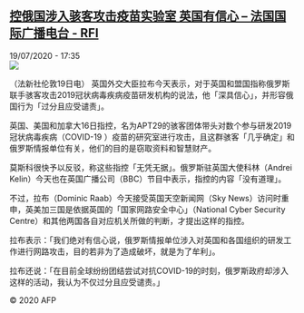 <!--1595181377000-->
[控俄国涉入骇客攻击疫苗实验室 英国有信心 – 法国国际广播电台 - RFI](http://www.rfi.fr//cn/contenu/20200719-%E6%8E%A7%E4%BF%84%E5%9B%BD%E6%B6%89%E5%85%A5%E9%AA%87%E5%AE%A2%E6%94%BB%E5%87%BB%E7%96%AB%E8%8B%97%E5%AE%9E%E9%AA%8C%E5%AE%A4-%E8%8B%B1%E5%9B%BD%E6%9C%89%E4%BF%A1%E5%BF%83)
------

<div>19/07/2020 - 17:35</div><img src="https://s.rfi.fr/media/display/8b5c1f0a-c9de-11ea-a360-005056a98db9/w:310/p:16x9/int0015b.200719233501.jpg"><div class="t-content__body u-clearfix"><div class="m-interstitial"></div><p>（法新社伦敦19日电）    英国外交大臣拉布今天表示，对于英国和盟国指称俄罗斯联手骇客攻击2019冠状病毒疾病疫苗研发机构的说法，他「深具信心」，并形容俄国行为「过分且应受谴责」。</p><p>    英国、美国和加拿大16日指控，名为APT29的骇客团体带头对数个参与研发2019冠状病毒疾病（COVID-19 ）疫苗的研究室进行攻击，且这群骇客「几乎确定」和俄罗斯情报单位有关，他们的目的是窃取资料和智慧财产。</p><p>    莫斯科很快予以反驳，称这些指控「无凭无据」。俄罗斯驻英国大使科林（Andrei Kelin）今天也在英国广播公司（BBC）节目中表示，指控的内容「没有道理」。</p><p>    不过，拉布（Dominic Raab）今天接受英国天空新闻网（Sky News）访问时重申，英美加三国是依据英国的「国家网路安全中心」（National Cyber Security Centre）和其他两国各自对应机关所做的判断，才提出这样的指控。</p><p>    拉布表示：「我们绝对有信心说，俄罗斯情报单位涉入对英国和各国组织的研发工作进行网路攻击，目的若非为了造成破坏，就是为了牟利」。</p><p>    拉布还说：「在目前全球纷纷团结尝试对抗COVID-19的时刻，俄罗斯政府却涉入这样的活动，我认为不仅过分且应受谴责。」</p><p class="t-copyright">© 2020 AFP</p>        </div>
